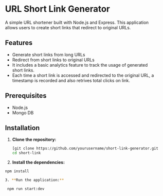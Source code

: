 # URL Short Link Generator

A simple URL shortener built with Node.js and Express. This application allows users to create short links that redirect to original URLs.

## Features

- Generate short links from long URLs
- Redirect from short links to original URLs
- It includes a basic analytics feature to track the usage of generated short links.
- Each time a short link is accessed and redirected to the original URL, a timestamp is recorded and also retrives total clicks on link.

## Prerequisites

- Node.js
- Mongo DB

## Installation

1. **Clone the repository:**

   ```bash
   [git clone https://github.com/yourusername/short-link-generator.git](https://github.com/UtsavGohel/short-link.git)
   cd short-link

2. **Install the dependencies:**

  ```bash
  npm install

3. **Run the application:**

   npm run start:dev

   
